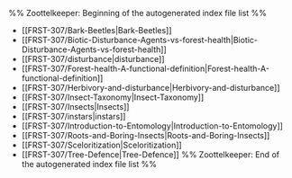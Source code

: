 %% Zoottelkeeper: Beginning of the autogenerated index file list  %%
-  [[FRST-307/Bark-Beetles|Bark-Beetles]]
-  [[FRST-307/Biotic-Disturbance-Agents-vs-forest-health|Biotic-Disturbance-Agents-vs-forest-health]]
-  [[FRST-307/disturbance|disturbance]]
-  [[FRST-307/Forest-health-A-functional-definition|Forest-health-A-functional-definition]]
-  [[FRST-307/Herbivory-and-disturbance|Herbivory-and-disturbance]]
-  [[FRST-307/Insect-Taxonomy|Insect-Taxonomy]]
-  [[FRST-307/Insects|Insects]]
-  [[FRST-307/instars|instars]]
-  [[FRST-307/Introduction-to-Entomology|Introduction-to-Entomology]]
-  [[FRST-307/Roots-and-Boring-Insects|Roots-and-Boring-Insects]]
-  [[FRST-307/Sceloritization|Sceloritization]]
-  [[FRST-307/Tree-Defence|Tree-Defence]]
%% Zoottelkeeper: End of the autogenerated index file list  %%
